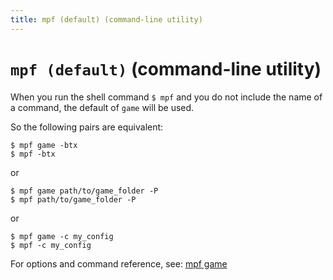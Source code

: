 ```yaml
---
title: mpf (default) (command-line utility)
---
```


# `mpf (default)` (command-line utility)


When you run the shell command `$ mpf` and you do not include the name of a command,
the default of `game` will be used.

So the following pairs are equivalent:

```shell
$ mpf game -btx
$ mpf -btx
```

or

```shell
$ mpf game path/to/game_folder -P
$ mpf path/to/game_folder -P
```

or

```shell
$ mpf game -c my_config
$ mpf -c my_config
```

For options and command reference, see: [mpf game](game.md)